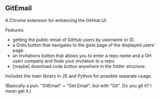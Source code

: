 GitEmail
---

A Chrome extension for enhancing the GitHub UI.

Features:
  - getting the public email of GitHub users by username or ID.
  - a Gists button that navigates to the gists page of the displayed users' page.
  - an Invitations button that allows you to enter a repo name and a GH user/ company and finds your invitation to a repo.
  - [maybe] download code button anywhere in the folder structure.
  
Includes the main library in JS and Python for possible separate usage.

(Basically a pun. "GitEmail" = "Get Email", but with "Git". Do you git it? I mean get it.)
